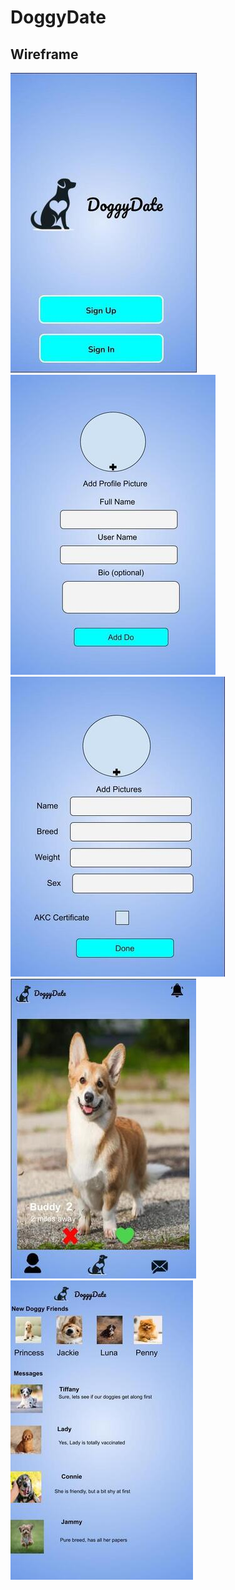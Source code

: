 # DoggyDate

## Wireframe

![](./public/wireframes/Wireframe1.jpg)
![](./public/wireframes/Wireframe2.jpg)
![](./public/wireframes/Wireframe3.jpg)
![](./public/wireframes/Wireframe4.jpg)
![](./public/wireframes/Wireframe5.jpg)
